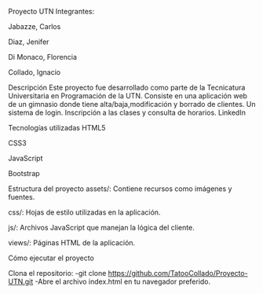 Proyecto UTN
Integrantes:

Jabazze, Carlos

Diaz, Jenifer

Di Monaco, Florencia

Collado, Ignacio

Descripción
Este proyecto fue desarrollado como parte de la Tecnicatura Universitaria en Programación de la UTN. Consiste en una aplicación web de un gimnasio donde tiene alta/baja,modificación y borrado de clientes. Un sistema de login. Inscripción a las clases y consulta de horarios.
LinkedIn

Tecnologías utilizadas
HTML5

CSS3

JavaScript

Bootstrap


Estructura del proyecto
assets/: Contiene recursos como imágenes y fuentes.

css/: Hojas de estilo utilizadas en la aplicación.

js/: Archivos JavaScript que manejan la lógica del cliente.

views/: Páginas HTML de la aplicación.


Cómo ejecutar el proyecto

Clona el repositorio:
-git clone https://github.com/TatooCollado/Proyecto-UTN.git
-Abre el archivo index.html en tu navegador preferido.
